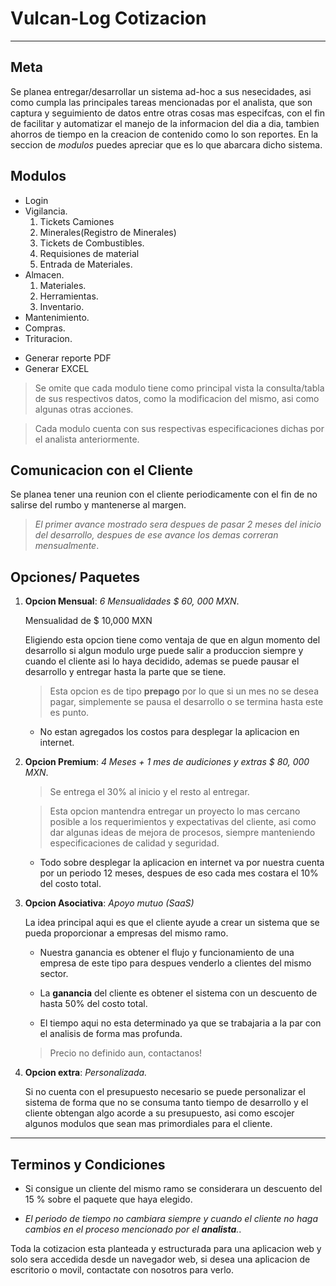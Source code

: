 # Vulcan-Log Cotizacion
------------
## Meta
Se planea entregar/desarrollar un sistema ad-hoc a sus nesecidades, asi como cumpla las principales tareas mencionadas por el analista, que son captura y seguimiento de datos entre otras cosas mas especifcas, con el fin de facilitar y automatizar el manejo de la informacion del dia a dia, tambien ahorros de tiempo en la creacion de contenido como lo son reportes. En la seccion de *modulos* puedes apreciar que es lo que abarcara dicho sistema.
## Modulos
- Login
- Vigilancia.
    1. Tickets Camiones
    2. Minerales(Registro de Minerales)
    3. Tickets de Combustibles.
    4. Requisiones de material
    5. Entrada de Materiales.
- Almacen.
    1. Materiales.
    2. Herramientas.
    3. Inventario.
- Mantenimiento.
- Compras.
- Trituracion.
+ Generar reporte PDF
+ Generar EXCEL
> Se omite que cada modulo tiene como principal vista la consulta/tabla de sus respectivos datos, como la modificacion del mismo, asi como algunas otras acciones.

> Cada modulo cuenta con sus respectivas especificaciones dichas por el analista anteriormente.

## Comunicacion con el Cliente
Se planea tener una reunion con el cliente periodicamente con el fin de no salirse del rumbo y mantenerse al margen. 
> *El primer avance mostrado sera despues de pasar 2 meses del inicio del desarrollo, despues de ese avance los demas correran mensualmente*.

## Opciones/ Paquetes
1. **Opcion Mensual**: *6 Mensualidades $ 60, 000 MXN*.
    
    Mensualidad de $ 10,000 MXN

    Eligiendo esta opcion tiene como ventaja de que en algun momento del desarrollo si algun modulo urge puede salir a produccion siempre y cuando el cliente asi lo haya decidido, ademas se puede pausar el desarrollo y entregar hasta la parte que se tiene.
    
    > Esta opcion es de tipo **prepago** por lo que si un mes no se desea pagar, simplemente se pausa el desarrollo o se termina hasta este es punto.

    * No estan agregados los costos para desplegar la aplicacion en internet.

2. **Opcion Premium**: *4 Meses + 1 mes de audiciones y extras $ 80, 000 MXN*.
    > Se entrega el 30% al inicio y el resto al entregar.

    > Esta opcion mantendra entregar un proyecto lo mas cercano posible a los requerimientos y expectativas del cliente, asi como dar algunas ideas de mejora de procesos, siempre manteniendo especificaciones de calidad y seguridad.

    * Todo sobre desplegar la aplicacion en internet va por nuestra cuenta por un periodo 12 meses, despues de eso cada mes costara el 10% del costo total.

3. **Opcion Asociativa**: *Apoyo mutuo (SaaS)*
   
    La idea principal aqui es que el cliente ayude a crear un sistema que se pueda proporcionar a empresas del mismo ramo. 
    
    * Nuestra ganancia es obtener el flujo y funcionamiento de una empresa de este tipo para despues venderlo a clientes del mismo sector.
    
    * La **ganancia** del cliente es obtener el sistema con un descuento de hasta 50% del costo total.
    
    * El tiempo aqui no esta determinado ya que se trabajaria a la par con el analisis de forma mas profunda.

    > Precio no definido aun, contactanos!

    
4. **Opcion extra**: *Personalizada.*
    
    Si no cuenta con el presupuesto necesario se puede personalizar el sistema de forma que no se consuma tanto tiempo de desarrollo y el cliente obtengan algo acorde a su presupuesto, asi como escojer algunos modulos que sean mas primordiales para el cliente.
-----


## Terminos y Condiciones
* Si consigue un cliente del mismo ramo se considerara un descuento del 15 % sobre el paquete que haya elegido.

* *El periodo de tiempo no cambiara siempre y cuando el cliente no haga cambios en el proceso mencionado por el **analista**.*.

Toda la cotizacion esta planteada y estructurada para una aplicacion web y solo sera accedida desde un navegador web, si desea una aplicacion de escritorio o movil, contactate con nosotros para verlo.